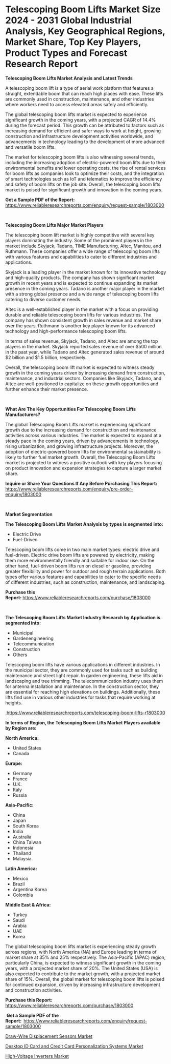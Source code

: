 <p><h1>Telescoping Boom Lifts Market Size 2024 - 2031 Global Industrial Analysis, Key Geographical Regions, Market Share, Top Key Players, Product Types and Forecast Research Report</h1></p><p><strong>Telescoping Boom Lifts Market Analysis and Latest Trends</strong></p>
<p><p>A telescoping boom lift is a type of aerial work platform that features a straight, extendable boom that can reach high places with ease. These lifts are commonly used in construction, maintenance, and other industries where workers need to access elevated areas safely and efficiently.</p><p>The global telescoping boom lifts market is expected to experience significant growth in the coming years, with a projected CAGR of 14.4% during the forecast period. This growth can be attributed to factors such as increasing demand for efficient and safer ways to work at height, growing construction and infrastructure development activities worldwide, and advancements in technology leading to the development of more advanced and versatile boom lifts.</p><p>The market for telescoping boom lifts is also witnessing several trends, including the increasing adoption of electric-powered boom lifts due to their environmental benefits and lower operating costs, the rise of rental services for boom lifts as companies look to optimize their costs, and the integration of smart technologies such as IoT and telematics to improve the efficiency and safety of boom lifts on the job site. Overall, the telescoping boom lifts market is poised for significant growth and innovation in the coming years.</p></p>
<p><strong>Get a Sample PDF of the Report:&nbsp;</strong> <a href="https://www.reliableresearchreports.com/enquiry/request-sample/1803000">https://www.reliableresearchreports.com/enquiry/request-sample/1803000</a></p>
<p>&nbsp;</p>
<p><strong>Telescoping Boom Lifts Major Market Players</strong></p>
<p><p>The telescoping boom lift market is highly competitive with several key players dominating the industry. Some of the prominent players in the market include Skyjack, Tadano, TIME Manufacturing, Altec, Manitou, and Ruthmann. These companies offer a wide range of telescoping boom lifts with various features and capabilities to cater to different industries and applications.</p><p>Skyjack is a leading player in the market known for its innovative technology and high-quality products. The company has shown significant market growth in recent years and is expected to continue expanding its market presence in the coming years. Tadano is another major player in the market with a strong global presence and a wide range of telescoping boom lifts catering to diverse customer needs.</p><p>Altec is a well-established player in the market with a focus on providing durable and reliable telescoping boom lifts for various industries. The company has shown consistent growth in sales revenue and market share over the years. Ruthmann is another key player known for its advanced technology and high-performance telescoping boom lifts.</p><p>In terms of sales revenue, Skyjack, Tadano, and Altec are among the top players in the market. Skyjack reported sales revenue of over $500 million in the past year, while Tadano and Altec generated sales revenue of around $2 billion and $1.5 billion, respectively.</p><p>Overall, the telescoping boom lift market is expected to witness steady growth in the coming years driven by increasing demand from construction, maintenance, and industrial sectors. Companies like Skyjack, Tadano, and Altec are well-positioned to capitalize on these growth opportunities and further enhance their market presence.</p></p>
<p>&nbsp;</p>
<p><strong>What Are The Key Opportunities For Telescoping Boom Lifts Manufacturers?</strong></p>
<p><p>The global Telescoping Boom Lifts market is experiencing significant growth due to the increasing demand for construction and maintenance activities across various industries. The market is expected to expand at a steady pace in the coming years, driven by advancements in technology, rising urbanization, and growing infrastructure projects. Moreover, the adoption of electric-powered boom lifts for environmental sustainability is likely to further fuel market growth. Overall, the Telescoping Boom Lifts market is projected to witness a positive outlook with key players focusing on product innovation and expansion strategies to capture a larger market share.</p></p>
<p><strong>Inquire or Share Your Questions If Any Before Purchasing This Report:</strong> <a href="https://www.reliableresearchreports.com/enquiry/pre-order-enquiry/1803000">https://www.reliableresearchreports.com/enquiry/pre-order-enquiry/1803000</a></p>
<p>&nbsp;</p>
<p><strong>Market Segmentation</strong></p>
<p><strong>The Telescoping Boom Lifts Market Analysis by types is segmented into:</strong></p>
<p><ul><li>Electric Drive</li><li>Fuel-Driven</li></ul></p>
<p><p>Telescoping boom lifts come in two main market types: electric drive and fuel-driven. Electric drive boom lifts are powered by electricity, making them more environmentally friendly and suitable for indoor use. On the other hand, fuel-driven boom lifts run on diesel or gasoline, providing greater flexibility and power for outdoor and rough terrain applications. Both types offer various features and capabilities to cater to the specific needs of different industries, such as construction, maintenance, and landscaping.</p></p>
<p><strong>Purchase this Report:&nbsp;</strong><a href="https://www.reliableresearchreports.com/purchase/1803000">https://www.reliableresearchreports.com/purchase/1803000</a></p>
<p>&nbsp;</p>
<p><strong>The Telescoping Boom Lifts Market Industry Research by Application is segmented into:</strong></p>
<p><ul><li>Municipal</li><li>Gardenengineering</li><li>Telecommunication</li><li>Construction</li><li>Others</li></ul></p>
<p><p>Telescoping boom lifts have various applications in different industries. In the municipal sector, they are commonly used for tasks such as building maintenance and street light repair. In garden engineering, these lifts aid in landscaping and tree trimming. The telecommunication industry uses them for antenna installation and maintenance. In the construction sector, they are essential for reaching high elevations on buildings. Additionally, these lifts find use in various other industries for tasks that require working at heights.</p></p>
<p><a href="https://www.reliableresearchreports.com/telescoping-boom-lifts-r1803000">&nbsp;https://www.reliableresearchreports.com/telescoping-boom-lifts-r1803000</a></p>
<p><strong>In terms of Region, the Telescoping Boom Lifts Market Players available by Region are:</strong></p>
<p>
    <p> <strong> North America: </strong>
        <ul>
            <li>United States</li>
            <li>Canada</li>
        </ul>
        </p> 
    <p> <strong> Europe: </strong>
        <ul>
            <li>Germany</li>
            <li>France</li>
            <li>U.K.</li>
            <li>Italy</li>
            <li>Russia</li>
        </ul>
        </p> 
    <p> <strong> Asia-Pacific: </strong>
        <ul>
            <li>China</li>
            <li>Japan</li>
            <li>South Korea</li>
            <li>India</li>
            <li>Australia</li>
            <li>China Taiwan</li>
            <li>Indonesia</li>
            <li>Thailand</li>
            <li>Malaysia</li>
        </ul>
        </p> 
    <p> <strong> Latin America: </strong>
        <ul>
            <li>Mexico</li>
            <li>Brazil</li>
            <li>Argentina Korea</li>
            <li>Colombia</li>
        </ul>
        </p> 
    <p> <strong> Middle East & Africa: </strong>
        <ul>
            <li>Turkey</li>
            <li>Saudi</li>
            <li>Arabia</li>
            <li>UAE</li>
            <li>Korea</li>
        </ul>
    </p>
    </p>
<p><p>The global telescoping boom lifts market is experiencing steady growth across regions, with North America (NA) and Europe leading in terms of market share at 35% and 25% respectively. The Asia-Pacific (APAC) region, particularly China, is expected to witness significant growth in the coming years, with a projected market share of 20%. The United States (USA) is also expected to contribute to the market growth, with a projected market share of 15%. Overall, the global market for telescoping boom lifts is poised for continued expansion, driven by increasing infrastructure development and construction activities.</p></p>
<p><strong>Purchase this Report: </strong><a href="https://www.reliableresearchreports.com/purchase/1803000">https://www.reliableresearchreports.com/purchase/1803000</a></p>
<p>&nbsp;<strong>Get a Sample PDF of the Report:&nbsp;&nbsp;</strong><a href="https://www.reliableresearchreports.com/enquiry/request-sample/1803000">https://www.reliableresearchreports.com/enquiry/request-sample/1803000</a></p>
<p><strong></strong></p>
<p><p><a href="https://www.linkedin.com/pulse/draw-wire-displacement-sensors-market-size-growing-forecasted-n7daf?trackingId=KJ%2F%2FZN%2Bz6wmqxlZvvJMibg%3D%3D">Draw-Wire Displacement Sensors Market</a></p><p><a href="https://www.linkedin.com/pulse/desktop-id-card-credit-personalization-systems-market-share-jcecf?trackingId=O3ZgZgoUj%2BVaJwjhCQDLKA%3D%3D">Desktop ID Card and Credit Card Personalization Systems Market</a></p><p><a href="https://www.linkedin.com/pulse/high-voltage-inverters-market-research-report-reveals-latest-xmzof?trackingId=ihwq78cDfiC1xJC%2BNY0cKQ%3D%3D">High-Voltage Inverters Market</a></p></p>